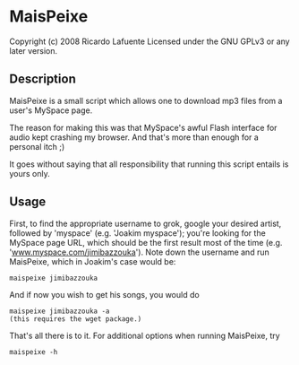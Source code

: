 MaisPeixe
=========

Copyright (c) 2008 Ricardo Lafuente
Licensed under the GNU GPLv3 or any later version.

Description
-----------

MaisPeixe is a small script which allows one to download mp3 files from a
user's MySpace page.

The reason for making this was that MySpace's awful Flash interface for audio
kept crashing my browser. And that's more than enough for a personal itch ;)

It goes without saying that all responsibility that running this script entails
is yours only. 

Usage
-----

First, to find the appropriate username to grok, google your desired artist,
followed by 'myspace' (e.g. 'Joakim myspace'); you're looking for the MySpace
page URL, which should be the first result most of the time (e.g.
'www.myspace.com/jimibazzouka'). Note down the username and run MaisPeixe, which
in Joakim's case would be:

    maispeixe jimibazzouka

And if now you wish to get his songs, you would do

    maispeixe jimibazzouka -a
    (this requires the wget package.)

That's all there is to it. For additional options when running MaisPeixe, try

    maispeixe -h


